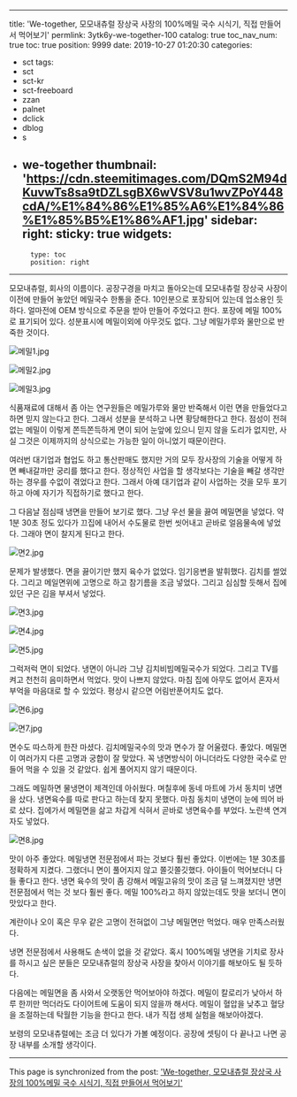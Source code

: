 
---
title: 'We-together, 모모내츄럴 장상국 사장의 100%메밀 국수 시식기, 직접 만들어서 먹어보기'
permlink: 3ytk6y-we-together-100
catalog: true
toc_nav_num: true
toc: true
position: 9999
date: 2019-10-27 01:20:30
categories:
- sct
tags:
- sct
- sct-kr
- sct-freeboard
- zzan
- palnet
- dclick
- dblog
- s
- we-together
thumbnail: 'https://cdn.steemitimages.com/DQmS2M94dKuvwTs8sa9tDZLsgBX6wVSV8u1wvZPoY448cdA/%E1%84%86%E1%85%A6%E1%84%86%E1%85%B5%E1%86%AF1.jpg'
sidebar:
    right:
        sticky: true
widgets:
    -
        type: toc
        position: right
---


모모내츄럴, 회사의 이름이다. 공장구경을 마치고 돌아오는데 모모내츄럴 장상국 사장이 이전에 만들어 놓았던 메밀국수 한통을 준다. 10인분으로 포장되어 있는데 업소용인 듯 하다. 얼마전에 OEM 방식으로 주문을 받아 만들어 주었다고 한다. 포장에 메밀 100%로 표기되어 있다. 성분표시에 메밀이외에 아무것도 없다. 그냥 메밀가루와 물만으로 반죽한 것이다. 

![메밀1.jpg](https://cdn.steemitimages.com/DQmS2M94dKuvwTs8sa9tDZLsgBX6wVSV8u1wvZPoY448cdA/%E1%84%86%E1%85%A6%E1%84%86%E1%85%B5%E1%86%AF1.jpg)

![메밀2.jpg](https://cdn.steemitimages.com/DQmdeQQTnRCRqVmebTi1VPhHvGFyipXfCjFEsmg3UJYwC38/%E1%84%86%E1%85%A6%E1%84%86%E1%85%B5%E1%86%AF2.jpg)

![메밀3.jpg](https://cdn.steemitimages.com/DQmcYUoZGj3kJKHUacfqkHrvY8vwbSYcvzQccPz8mqFuVgD/%E1%84%86%E1%85%A6%E1%84%86%E1%85%B5%E1%86%AF3.jpg)


식품재료에 대해서 좀 아는 연구원들은 메밀가루와 물만 반죽해서 이런 면을 만들었다고 하면 믿지 않는다고 한다. 그래서 성분을 분석하고 나면 황당해한다고 한다. 점성이 전혀없는 메밀이 이렇게 쫀득쫀득하게 면이 되어 눈앞에 있으니 믿지 않을 도리가 없지만, 사실 그것은 이제까지의 상식으로는 가능한 일이 아니었기 때문이란다. 

여러번 대기업과 협업도 하고 통산판매도 했지만 거의 모두 장사장의 기술을 어떻게 하면 빼내갈까만 궁리를 했다고 한다. 정상적인 사업을 할 생각보다는 기술을 빼갈 생각만 하는 경우를 수없이 겪었다고 한다. 그래서 아예 대기업과 같이 사업하는 것을 모두 포기하고 아예 자기가 직접하기로 했다고 한다. 

그 다음날 점심때 냉면을 만들어 보기로 했다. 그냥 우선 물을 끓여 메밀면을 넣었다. 약 1분 30초 정도 있다가 끄집에 내어서 수도물로 한번 씻어내고 곧바로 얼음물속에 넣었다. 그래야 면이 찰지게 된다고 한다. 

![면2.jpg](https://cdn.steemitimages.com/DQmZkqABzhnNEFckSJySC1NuCYKrQcNPYhuggRBESXDBCeF/%E1%84%86%E1%85%A7%E1%86%AB2.jpg)

문제가 발생했다. 면을 끓이기만 했지 육수가 없었다. 임기응변을 발휘했다. 김치를 썰었다. 그리고 메일면위에 고명으로 하고 참기름을 조금 넣었다. 그리고 심심할 듯해서 집에 있던 구은 김을 부셔서 넣었다. 

![면3.jpg](https://cdn.steemitimages.com/DQmchiAX8MqWeuaRKBu3DHReZPVFpGdQAd9CiLhwWfjzVu5/%E1%84%86%E1%85%A7%E1%86%AB3.jpg)

![면4.jpg](https://cdn.steemitimages.com/DQmbN4Abez3vqg86um91t4k6Efgj5hnrFuvQV4JHRugkXYv/%E1%84%86%E1%85%A7%E1%86%AB4.jpg)

![면5.jpg](https://cdn.steemitimages.com/DQmS5wjm3Ub1Erp6PFZmzPF7d6hwSUszLn2SwnXFV8RSWzD/%E1%84%86%E1%85%A7%E1%86%AB5.jpg)

그럭저럭 면이 되었다. 냉면이 아니라 그냥 김치비빔메밀국수가 되었다. 그리고 TV를 켜고 천천히 음미하면서 먹었다. 맛이 나쁘지 않았다. 마침 집에 아무도 없어서 혼자서 부억을 마음대로 할 수 있었다. 평상시 같으면 어림반푼어치도 없다. 

![면6.jpg](https://cdn.steemitimages.com/DQmP39TJTaw7DAfThDsTCUzJD3KVPi6svZu9sNMJHD8oY5U/%E1%84%86%E1%85%A7%E1%86%AB6.jpg)

![면7.jpg](https://cdn.steemitimages.com/DQmPg5b5seSXBt6UPgYRuQsVrLEiKTQ9fUFBpMEKwf88jNW/%E1%84%86%E1%85%A7%E1%86%AB7.jpg)

면수도 따스하게 한잔 마셨다. 김치메밀국수의 맛과 면수가 잘 어울렸다. 좋았다. 메밀면이 여러가지 다른 고명과 궁합이 잘 맞았다. 꼭 냉면방식이 아니더라도 다양한 국수로 만들어 먹을 수 있을 것 같았다. 쉽게 풀어지지 않기 때문이다. 

그래도 메밀하면 물냉면이 제격인데 아쉬웠다. 며칠후에 동네 마트에 가서 동치미 냉면을 샀다. 냉면육수를 따로 판다고 하는데 찾지 못했다. 마침 동치미 냉면이 눈에 띄어 바로 샀다. 집에가서 메밀면을 삶고 차갑게 식혀서 곧바로 냉면육수를 부었다. 노란색 연겨자도 넣었다. 

![면8.jpg](https://cdn.steemitimages.com/DQmQitBQ5qdqdPDDiXGEYMbGoZp7TiTfVdtFfCxb3iNpXSB/%E1%84%86%E1%85%A7%E1%86%AB8.jpg)

맛이 아주 좋았다. 메밀냉면 전문점에서 파는 것보다 훨씬 좋았다. 이번에는 1분 30초를 정확하게 지켰다. 그랬더니 면이 풀어지지 않고 쫄깃쫄깃했다. 아이들이 먹어보더니 다들 좋다고 한다. 냉면 육수의 맛이 좀 강해서 메밀고유의 맛이 조금 덜 느껴졌지만 냉면 전문점에서 먹는 것 보다 훨씬 좋다. 메밀 100%라고 하지 않았는데도 맛을 보더니 면이 맛있다고 한다. 

계란이나 오이 혹은 무우 같은 고명이 전혀없이 그냥 메밀면만 먹었다. 매우 만족스러웠다. 

냉면 전문점에서 사용해도 손색이 없을 것 같았다. 혹시 100%메밀 냉면을 기치로 장사를 하시고 싶은 분들은 모모내츄럴의 장상국 사장을 찾아서 이야기를 해보아도 될 듯하다. 

다음에는 메밀면을 좀 사와서 오랫동안 먹어보아야 하겠다. 메밀이 칼로리가 낮아서 하루 한끼만 먹더라도 다이어트에 도움이 되지 않을까 해서다. 메밀이 혈압을 낮추고 혈당을 조절하는데 탁월한 기능을 한다고 한다. 내가 직접 생체 실험을 해보아야겠다. 

보령의 모모내츄럴에는 조금 더 있다가 가볼 예정이다. 공장에 셋팅이 다 끝나고 나면 공장 내부를 소개할 생각이다.

- - -

This page is synchronized from the post: ['We-together, 모모내츄럴 장상국 사장의 100%메밀 국수 시식기, 직접 만들어서 먹어보기'](https://steemit.com/@oldstone/3ytk6y-we-together-100)
